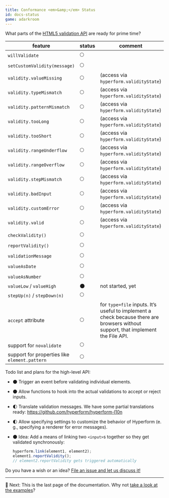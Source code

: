 ```yaml
---
title: Conformance <em>&amp;</em> Status
id: docs-status
game: adarkroom
---
```

What parts of the [HTML5 validation
API](https://html.spec.whatwg.org/multipage/forms.html#constraints) are ready
for prime time?

| feature                      | status      | comment            |
| ---------------------------- | ----------- | ------------------ |
| `willValidate`               | :full_moon: | |
| `setCustomValidity(message)` | :full_moon: | |
| `validity.valueMissing`      | :full_moon: | (access via `hyperform.validityState`) |
| `validity.typeMismatch`      | :full_moon: | (access via `hyperform.validityState`) |
| `validity.patternMismatch`   | :full_moon: | (access via `hyperform.validityState`) |
| `validity.tooLong`           | :full_moon: | (access via `hyperform.validityState`) |
| `validity.tooShort`          | :full_moon: | (access via `hyperform.validityState`) |
| `validity.rangeUnderflow`    | :full_moon: | (access via `hyperform.validityState`) |
| `validity.rangeOverflow`     | :full_moon: | (access via `hyperform.validityState`) |
| `validity.stepMismatch`      | :full_moon: | (access via `hyperform.validityState`) |
| `validity.badInput`          | :full_moon: | (access via `hyperform.validityState`) |
| `validity.customError`       | :full_moon: | (access via `hyperform.validityState`) |
| `validity.valid`             | :full_moon: | (access via `hyperform.validityState`) |
| `checkValidity()`            | :full_moon: | |
| `reportValidity()`           | :full_moon: | |
| `validationMessage`          | :full_moon: | |
| `valueAsDate`                | :full_moon: | |
| `valueAsNumber`              | :full_moon: | |
| `valueLow` / `valueHigh`     | :new_moon:  | not started, yet   |
| `stepUp(n)` / `stepDown(n)`  | :full_moon: | |
| `accept` attribute           | :full_moon: | for `type=file` inputs. It’s useful to implement a check because there are browsers without support, that implement the File API. |
| support for `novalidate`     | :full_moon: | |
| support for properties like `element.pattern` | :full_moon: | |

Todo list and plans for the high-level API:

*   :new_moon: Trigger an event before validating individual elements.

*   :new_moon: Allow functions to hook into the actual validations to accept or
    reject inputs.

*   :first_quarter_moon: Translate validation messages. We have some partial
    translations ready: https://github.com/hyperform/hyperform-l10n

*   :first_quarter_moon: Allow specifying settings to customize the behavior of
    Hyperform (e. g., specifying a renderer for error messages).

*   :new_moon: Idea: Add a means of linking two `<input>`s together so they get
    validated synchronously:

    ```js
    hyperform.link(element1, element2);
    element1.reportValidity();
    // element2.reportValidity gets triggered automatically
    ```

Do you have a wish or an idea? [File an issue and let us discuss
it!](https://github.com/hyperform/hyperform/issues/new)

----

:gem: Next: This is the last page of the documentation. Why not [take a look at
the examples](../examples.html)?
